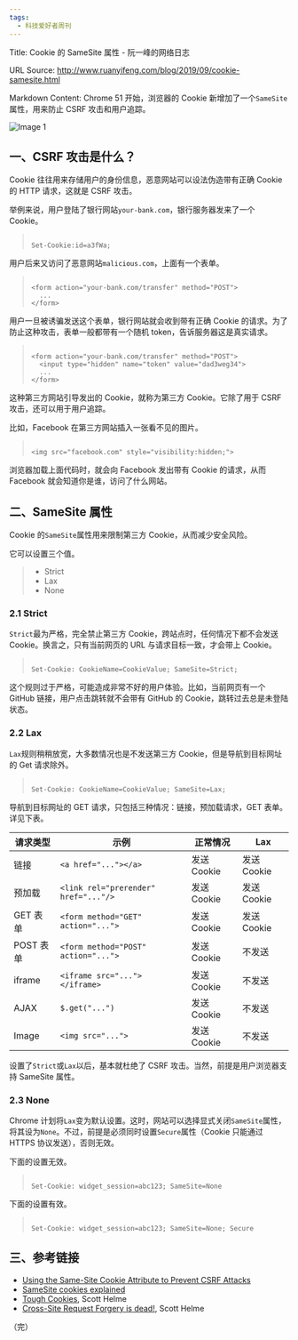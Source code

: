 ```yaml
---
tags:
  - 科技爱好者周刊
---
```

Title: Cookie 的 SameSite 属性 - 阮一峰的网络日志

URL Source: http://www.ruanyifeng.com/blog/2019/09/cookie-samesite.html

Markdown Content:
Chrome 51 开始，浏览器的 Cookie 新增加了一个`SameSite`属性，用来防止 CSRF 攻击和用户追踪。

![Image 1](https://www.wangbase.com/blogimg/asset/201909/bg2019090918.jpg)

一、CSRF 攻击是什么？
-------------

Cookie 往往用来存储用户的身份信息，恶意网站可以设法伪造带有正确 Cookie 的 HTTP 请求，这就是 CSRF 攻击。

举例来说，用户登陆了银行网站`your-bank.com`，银行服务器发来了一个 Cookie。

> ```
> 
> Set-Cookie:id=a3fWa;
> ```

用户后来又访问了恶意网站`malicious.com`，上面有一个表单。

> ```
> 
> <form action="your-bank.com/transfer" method="POST">
>   ...
> </form>
> ```

用户一旦被诱骗发送这个表单，银行网站就会收到带有正确 Cookie 的请求。为了防止这种攻击，表单一般都带有一个随机 token，告诉服务器这是真实请求。

> ```
> 
> <form action="your-bank.com/transfer" method="POST">
>   <input type="hidden" name="token" value="dad3weg34">
>   ...
> </form>
> ```

这种第三方网站引导发出的 Cookie，就称为第三方 Cookie。它除了用于 CSRF 攻击，还可以用于用户追踪。

比如，Facebook 在第三方网站插入一张看不见的图片。

> ```
> 
> <img src="facebook.com" style="visibility:hidden;">
> ```

浏览器加载上面代码时，就会向 Facebook 发出带有 Cookie 的请求，从而 Facebook 就会知道你是谁，访问了什么网站。

二、SameSite 属性
-------------

Cookie 的`SameSite`属性用来限制第三方 Cookie，从而减少安全风险。

它可以设置三个值。

> *   Strict
> *   Lax
> *   None

### 2.1 Strict

`Strict`最为严格，完全禁止第三方 Cookie，跨站点时，任何情况下都不会发送 Cookie。换言之，只有当前网页的 URL 与请求目标一致，才会带上 Cookie。

> ```
> 
> Set-Cookie: CookieName=CookieValue; SameSite=Strict;
> ```

这个规则过于严格，可能造成非常不好的用户体验。比如，当前网页有一个 GitHub 链接，用户点击跳转就不会带有 GitHub 的 Cookie，跳转过去总是未登陆状态。

### 2.2 Lax

`Lax`规则稍稍放宽，大多数情况也是不发送第三方 Cookie，但是导航到目标网址的 Get 请求除外。

> ```
> 
> Set-Cookie: CookieName=CookieValue; SameSite=Lax;
> ```

导航到目标网址的 GET 请求，只包括三种情况：链接，预加载请求，GET 表单。详见下表。

| 请求类型 | 示例 | 正常情况 | Lax |
| --- | --- | --- | --- |
| 链接 | `<a href="..."></a>` | 发送 Cookie | 发送 Cookie |
| 预加载 | `<link rel="prerender" href="..."/>` | 发送 Cookie | 发送 Cookie |
| GET 表单 | `<form method="GET" action="...">` | 发送 Cookie | 发送 Cookie |
| POST 表单 | `<form method="POST" action="...">` | 发送 Cookie | 不发送 |
| iframe | `<iframe src="..."></iframe>` | 发送 Cookie | 不发送 |
| AJAX | `$.get("...")` | 发送 Cookie | 不发送 |
| Image | `<img src="...">` | 发送 Cookie | 不发送 |

设置了`Strict`或`Lax`以后，基本就杜绝了 CSRF 攻击。当然，前提是用户浏览器支持 SameSite 属性。

### 2.3 None

Chrome 计划将`Lax`变为默认设置。这时，网站可以选择显式关闭`SameSite`属性，将其设为`None`。不过，前提是必须同时设置`Secure`属性（Cookie 只能通过 HTTPS 协议发送），否则无效。

下面的设置无效。

> ```
> 
> Set-Cookie: widget_session=abc123; SameSite=None
> ```

下面的设置有效。

> ```
> 
> Set-Cookie: widget_session=abc123; SameSite=None; Secure
> ```

三、参考链接
------

*   [Using the Same-Site Cookie Attribute to Prevent CSRF Attacks](https://www.netsparker.com/blog/web-security/same-site-cookie-attribute-prevent-cross-site-request-forgery/)
*   [SameSite cookies explained](https://web.dev/samesite-cookies-explained)
*   [Tough Cookies](https://scotthelme.co.uk/tough-cookies/), Scott Helme
*   [Cross-Site Request Forgery is dead!](https://scotthelme.co.uk/csrf-is-dead/), Scott Helme

（完）
